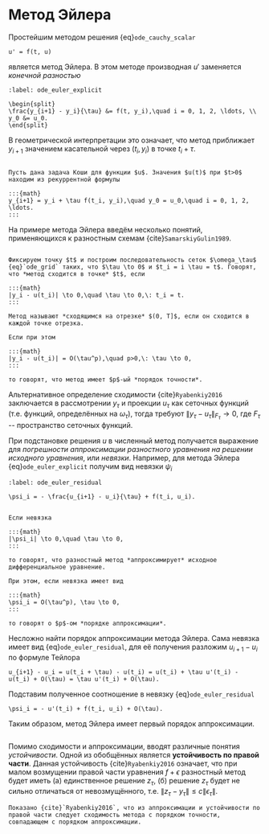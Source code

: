 # Метод Эйлера

Простейшим методом решения {eq}`ode_cauchy_scalar`

```{math}
u' = f(t, u)
```

является метод Эйлера. В этом методе производная $u'$ заменяется *конечной разностью*

```{math}
:label: ode_euler_explicit

\begin{split}
\frac{y_{i+1} - y_i}{\tau} &= f(t, y_i),\quad i = 0, 1, 2, \ldots, \\
y_0 &= u_0.
\end{split}
```

В геометрической интерпретации это означает, что метод приближает $y_{i+1}$ значением касательной через $(t_i, y_i)$ в точке $t_i + \tau$.

```{index} разностный метод; Эйлера явный
```
```{proof:algorithm} Явный метод Эйлера
Пусть дана задача Коши для функции $u$. Значения $u(t)$ при $t>0$ находим из рекуррентной формулы

:::{math}
y_{i+1} = y_i + \tau f(t_i, y_i),\quad y_0 = u_0,\quad i = 0, 1, 2, \ldots.
::: 
```

На примере метода Эйлера введём несколько понятий, применяющихся к разностным схемам {cite}`SamarskiyGulin1989`.

```{index} разностный метод; сходимость
```
```{proof:definition} Сходимость разностного метода
Фиксируем точку $t$ и построим последовательность сеток $\omega_\tau$ {eq}`ode_grid` таких, что $\tau \to 0$ и $t_i = i \tau = t$. Говорят, что *метод сходится в точке* $t$, если

:::{math}
|y_i - u(t_i)| \to 0,\quad \tau \to 0,\: t_i = t.
:::

Метод называют *сходящимся на отрезке* $(0, T]$, если он сходится в каждой точке отрезка.

Если при этом

:::{math}
|y_i - u(t_i)| = O(\tau^p),\quad p>0,\: \tau \to 0,
:::

то говорят, что метод имеет $p$-ый *порядок точности*.
```

Альтернативное определение сходимости {cite}`Ryabenkiy2016` заключается в рассмотрении $y_\tau$ и проекции $u_\tau$ как сеточных функций (т.е. функций, определённых на $\omega_\tau$), тогда требуют $\|y_\tau - u_\tau\|_{F_\tau} \to 0$, где $F_\tau$ -- пространство сеточных функций.

При подстановке решения $u$ в численный метод получается выражение для *погрешности аппроксимации разностного уравнения на решении исходного уравнения*, или *невязки*. Например, для метода Эйлера {eq}`ode_euler_explicit` получим вид невязки $\psi_i$

```{math}
:label: ode_euler_residual

\psi_i = - \frac{u_{i+1} - u_i}{\tau} + f(t_i, u_i).
```

```{index} разностный метод; аппроксимация
```
```{proof:definition} Аппроксимация
Если невязка

:::{math}
|\psi_i| \to 0,\quad \tau \to 0,
:::

то говорят, что разностный метод *аппроксимирует* исходное дифференциальное уравнение.

При этом, если невязка имеет вид

:::{math}
\psi_i = O(\tau^p), \tau \to 0,
:::

то говорят о $p$-ом *порядке аппроксимации*.
```

Несложно найти порядок аппроксимации метода Эйлера. Сама невязка имеет вид {eq}`ode_euler_residual`, для её получения разложим $u_{i+1}-u_i$ по формуле Тейлора

```{math}
u_{i+1} - u_i = u(t_i + \tau) - u(t_i) = u(t_i) + \tau u'(t_i) - u(t_i) + O(\tau) = \tau u'(t_i) + O(\tau).
```

Подставим полученное соотношение в невязку {eq}`ode_euler_residual`

```{math}
\psi_i = - u'(t_i) + f(t_i, u_i) + O(\tau).
```

Таким образом, метод Эйлера имеет первый порядок аппроксимации.

```{index} разностный метод; устойчивость
```
Помимо сходимости и аппроксимации, вводят различные понятия *устойчивости*. Одной из обобщённых является **устойчивость по правой части**. Данная устойчивость {cite}`Ryabenkiy2016` означает, что при малом возмущении правой части уравнения $f + \epsilon$ разностный метод будет иметь (а) единственное решение $z_\tau$, (б) решение $z_\tau$ будет не сильно отличаться от невозмущённого, т.е. $\|z_\tau - y_\tau\| \le c \|\epsilon_\tau\|$.

```{proof:proposition}
Показано {cite}`Ryabenkiy2016`, что из аппроксимации и устойчивости по правой части следует сходимость метода с порядком точности, совпадающем с порядком аппроксимации.
```